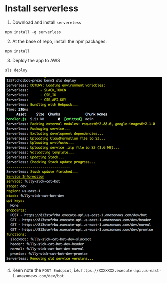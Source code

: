 # Install serverless

1. Download and install `servereless`
```
npm install -g serverless
```
2. At the base of repo, install the npm packages:
```
npm install
```
3. Deploy the app to AWS
```
sls deploy
```
![sls dpeloy](../.images/sls-deploy.png)

4. Keen note the `POST Endopint`, i.e. `https://XXXXXXX.execute-api.us-east-1.amazonaws.com/dev/bot`
